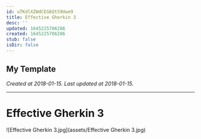 ```yaml
---
id: uTKdlXZWdCEG6QtS9Uwe9
title: Effective Gherkin 3
desc: ''
updated: 1645225706286
created: 1645225706286
stub: false
isDir: false
---
```

My Template
---

_Created at 2018-01-15._
_Last updated at 2018-01-15._




---

# Effective Gherkin 3


![Effective Gherkin 3.jpg](assets/Effective Gherkin 3.jpg)

